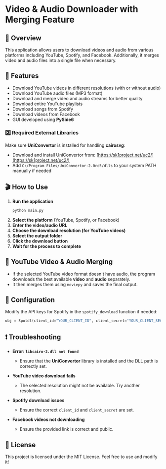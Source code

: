 # Video & Audio Downloader with Merging Feature

## 📌 Overview
This application allows users to download videos and audio from various platforms including YouTube, Spotify, and Facebook. Additionally, it merges video and audio files into a single file when necessary.

## 🚀 Features
- Download YouTube videos in different resolutions (with or without audio)
- Download YouTube audio files (MP3 format)
- Download and merge video and audio streams for better quality
- Download entire YouTube playlists
- Download songs from Spotify
- Download videos from Facebook
- GUI developed using **PySide6**

### 2️⃣ Required External Libraries
Make sure **UniConvertor** is installed for handling **cairosvg**:
- Download and install UniConvertor from: [https://sk1project.net/uc2/](https://sk1project.net/uc2/)
- Add `C:/Program Files/UniConvertor-2.0rc5/dlls` to your system PATH manually if needed

## 🎬 How to Use
1. **Run the application**
   ```sh
   python main.py
   ```
2. **Select the platform** (YouTube, Spotify, or Facebook)
3. **Enter the video/audio URL**
4. **Choose the download resolution (for YouTube videos)**
5. **Select the output folder**
6. **Click the download button**
7. **Wait for the process to complete**

## 🎵 YouTube Video & Audio Merging
- If the selected YouTube video format doesn't have audio, the program downloads the best available **video** and **audio** separately.
- It then merges them using `moviepy` and saves the final output.

## 🔧 Configuration
Modify the API keys for Spotify in the `spotify_download` function if needed:
```python
obj = Spotdl(client_id="YOUR_CLIENT_ID", client_secret="YOUR_CLIENT_SECRET", no_cache=True)
```

## ❗ Troubleshooting
- **Error: `libcairo-2.dll not found`**
  - Ensure that the **UniConvertor** library is installed and the DLL path is correctly set.

- **YouTube video download fails**
  - The selected resolution might not be available. Try another resolution.

- **Spotify download issues**
  - Ensure the correct `client_id` and `client_secret` are set.

- **Facebook videos not downloading**
  - Ensure the provided link is correct and public.

## 📝 License
This project is licensed under the MIT License. Feel free to use and modify it!

